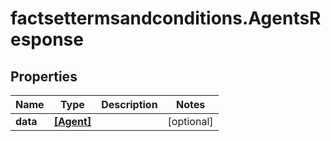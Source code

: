 # factsettermsandconditions.AgentsResponse

## Properties

Name | Type | Description | Notes
------------ | ------------- | ------------- | -------------
**data** | [**[Agent]**](Agent.md) |  | [optional] 


